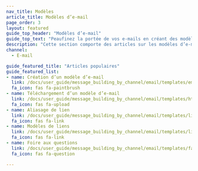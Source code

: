 ```yaml
---
nav_title: Modèles
article_title: Modèles d’e-mail
page_order: 3
layout: featured
guide_top_header: "Modèles d’e-mail"
guide_top_text: "Peaufinez la portée de vos e-mails en créant des modèles d’e-mail adaptés, personnalisés et centrés sur la marque dans Braze. Consultez ces articles pour apprendre comment créer ou télécharger des modèles d’e-mail ainsi que comment tirer parti des modèles de lien d’e-mail et de l’aliasage de lien."
description: "Cette section comporte des articles sur les modèles d’e-mail et de lien d’e-mail."
channel:
  - E-mail

guide_featured_title: "Articles populaires"
guide_featured_list:
- name: Création d’un modèle d’e-mail
  link: /docs/user_guide/message_building_by_channel/email/templates/email_template/
  fa_icon: fas fa-paintbrush
- name: Téléchargement d’un modèle d’e-mail
  link: /docs/user_guide/message_building_by_channel/email/templates/html_email_template/
  fa_icon: fas fa-upload
- name: Aliasage de lien
  link: /docs/user_guide/message_building_by_channel/email/templates/link_aliasing/
  fa_icon: fas fa-link
- name: Modèles de liens
  link: /docs/user_guide/message_building_by_channel/email/templates/link_template/
  fa_icon: fas fa-link
- name: Foire aux questions
  link: /docs/user_guide/message_building_by_channel/email/templates/faq/
  fa_icon: fas fa-question

---
```

<br><br>